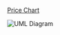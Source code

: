 [Price Chart](https://poocoin.app/tokens/0x1aeb3f66d96bfaf74fcbd15dc21798de36f6f933)

![UML Diagram](https://storage.googleapis.com/sol2uml-storage/bsc-0xaacb683a934a5e1aee846286049f1a5dd38bdfb9.svg)

